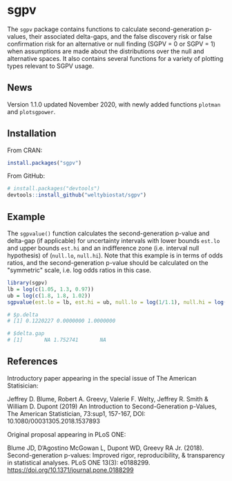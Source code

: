 sgpv
========

The `sgpv` package contains functions to calculate second-generation p-values, their associated delta-gaps, and the false discovery risk or false confirmation risk for an alternative or null finding (SGPV = 0 or SGPV = 1) when assumptions are made about the distributions over the null and alternative spaces. It also contains several functions for a variety of plotting types relevant to SGPV usage.

News
----
Version 1.1.0 updated November 2020, with newly added functions `plotman` and `plotsgpower`.


Installation
------------

From CRAN:

``` r
install.packages("sgpv")
```

From GitHub: 

``` r
# install.packages("devtools")
devtools::install_github("weltybiostat/sgpv")
```

Example
-------

The `sgpvalue()` function calculates the second-generation p-value and delta-gap (if applicable) for uncertainty intervals with lower bounds `est.lo` and upper bounds `est.hi` and an indifference zone (i.e. interval null hypothesis) of (`null.lo`, `null.hi`).  Note that this example is in terms of odds ratios, and the second-generation p-value should be calculated on the "symmetric" scale, i.e. log odds ratios in this case.

``` r
library(sgpv)
lb = log(c(1.05, 1.3, 0.97))
ub = log(c(1.8, 1.8, 1.02))
sgpvalue(est.lo = lb, est.hi = ub, null.lo = log(1/1.1), null.hi = log(1.1))

# $p.delta
# [1] 0.1220227 0.0000000 1.0000000

# $delta.gap
# [1]       NA 1.752741       NA
```

References
----------

Introductory paper appearing in the special issue of The American Statisician:

Jeffrey D. Blume, Robert A. Greevy, Valerie F. Welty, Jeffrey R. Smith & William D. Dupont (2019) An Introduction to Second-Generation p-Values, The American Statistician, 73:sup1, 157-167, DOI: 10.1080/00031305.2018.1537893

Original proposal appearing in PLoS ONE:

Blume JD, D’Agostino McGowan L, Dupont WD, Greevy RA Jr. (2018). Second-generation p-values: Improved rigor, reproducibility, & transparency in statistical analyses. PLoS ONE 13(3): e0188299. https://doi.org/10.1371/journal.pone.0188299
